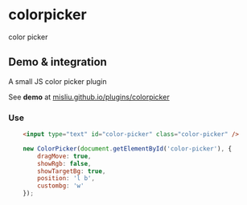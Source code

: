 # colorpicker
color picker

## Demo & integration

A small JS color picker plugin

See **demo** at [misliu.github.io/plugins/colorpicker](http://misliu.github.io/plugins/colorpicker)

### Use

```html
    <input type="text" id="color-picker" class="color-picker" />
``` 

```javascript
    new ColorPicker(document.getElementById('color-picker'), {
        dragMove: true,
        showRgb: false,
        showTargetBg: true,
        position: 'l b',
        custombg: 'w'
    });
```